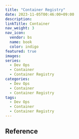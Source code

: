 ```yaml
---
title: "Container Registry"
date: 2023-11-05T00:46:00+09:00
description:
linkTitle: Container
nav_weight: 3
nav_icon:
  vendor: bs
  name: book
  color: indigo
featured: true
images:
series:
  - Dev Ops
  - Container
  - Container Registry
categories:
  - Dev Ops
  - Container
  - Container Registry
tags:
  - Dev Ops
  - Container
  - Container Registry
---
```


## Reference
